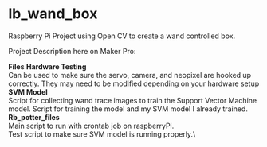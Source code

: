 # lb_wand_box
 Raspberry Pi Project using Open CV to create a wand controlled box. 

Project Description here on Maker Pro:

**Files**
**Hardware Testing**\
Can be used to make sure the servo, camera, and neopixel are hooked up correctly. They may need to be modified depending on your hardware setup\
**SVM Model**\
Script for collecting wand trace images to train the Support Vector Machine model. Script for training the model and my SVM model I already trained.\
**Rb_potter_files**\
Main script to run with crontab job on raspberryPi.\
Test script to make sure SVM model is running properly.\
